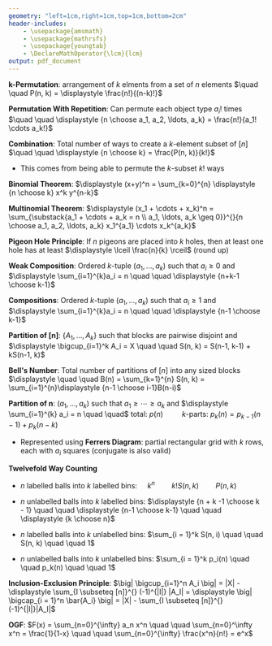 ```yaml
---
geometry: "left=1cm,right=1cm,top=1cm,bottom=2cm"
header-includes:
    - \usepackage{amsmath}
    - \usepackage{mathrsfs}
    - \usepackage{youngtab}
    - \DeclareMathOperator{\lcm}{lcm}
output: pdf_document
---
```


**$\mathbf{k}$-Permutation**: arrangement of $k$ elments from a set of $n$ elements $\quad \quad P(n, k) = \displaystyle \frac{n!}{(n-k)!}$

**Permutation With Repetition**: Can permute each object type $a_i !$ times $\quad \quad \displaystyle {n \choose a_1, a_2, \ldots, a_k} = \frac{n!}{a_1! \cdots a_k!}$

**Combination**: Total number of ways to create a $k$-element subset of $[n]$ $\quad \quad \displaystyle {n \choose k} = \frac{P(n, k)}{k!}$

- This comes from being able to permute the $k$-subset $k!$ ways

**Binomial Theorem**: $\displaystyle (x+y)^n = \sum_{k=0}^{n} \displaystyle {n \choose k} x^k y^{n-k}$

**Multinomial Theorem**: $\displaystyle (x_1 + \cdots + x_k)^n = \sum_{\substack{a_1 + \cdots + a_k = n \\ a_1, \ldots, a_k \geq 0}}^{}{n \choose a_1, a_2, \ldots, a_k} x_1^{a_1} \cdots x_k^{a_k}$

**Pigeon Hole Principle**: If $n$ pigeons are placed into $k$ holes, then at least one hole has at least $\displaystyle \lceil \frac{n}{k} \rceil$ (round up)

**Weak Composition**: Ordered $k$-tuple $(a_1, \ldots, a_k)$ such that $a_i \geq 0$ and $\displaystyle \sum_{i=1}^{k}a_i = n \quad \quad \displaystyle {n+k-1 \choose k-1}$

**Compositions**: Ordered $k$-tuple $(a_1, \ldots, a_k)$ such that $a_i \geq 1$ and $\displaystyle \sum_{i=1}^{k}a_i = n \quad \quad \displaystyle {n-1 \choose k-1}$

**Partition of $\mathbf{[n]}$**: $\{A_1, \ldots, A_k\}$ such that blocks are pairwise disjoint and $\displaystyle \bigcup_{i=1}^k A_i = X \quad \quad S(n, k) = S(n-1, k-1) + kS(n-1, k)$

**Bell's Number**: Total number of partitions of $[n]$ into any sized blocks $\displaystyle \quad \quad B(n) = \sum_{k=1}^{n} S(n, k) = \sum_{i=1}^{n}\displaystyle {n-1 \choose i-1}B(n-i)$

**Partition of $\mathbf{n}$**: $(a_1, \ldots, a_k)$ such that $a_1 \geq \cdots \geq a_k$ and $\displaystyle \sum_{i=1}^{k} a_i = n \quad \quad$ total: $p(n) \quad \quad$ $k$-parts: $p_k(n) = p_{k-1}(n-1) + p_k(n-k)$

- Represented using **Ferrers Diagram**: partial rectangular grid with $k$ rows, each with $a_i$ squares (conjugate is also valid)

**Twelvefold Way Counting**

- $n$ labelled balls into $k$ labelled bins: $\quad k^n \quad \quad k!S(n, k) \quad \quad P(n, k)$

- $n$ unlabelled balls into $k$ labelled bins: $\displaystyle {n + k -1 \choose k - 1} \quad \quad \displaystyle {n-1 \choose k-1} \quad \quad \displaystyle {k \choose n}$

- $n$ labelled balls into $k$ unlabelled bins: $\sum_{i = 1}^k S(n, i) \quad \quad S(n, k) \quad \quad 1$

- $n$ unlabelled balls into $k$ unlabelled bins: $\sum_{i = 1}^k p_i(n) \quad \quad p_k(n) \quad \quad 1$

**Inclusion-Exclusion Principle**: $\big| \bigcup_{i=1}^n A_i \big| = |X| - \displaystyle \sum_{I \subseteq [n]}^{} (-1)^{|I|} |A_I| = \displaystyle \big| \bigcap_{i = 1}^n \bar{A_i} \big| = |X| - \sum_{I \subseteq [n]}^{}(-1)^{|I|}|A_I|$

**OGF**: $F(x) = \sum_{n=0}^{\infty} a_n x^n \quad \quad \sum_{n=0}^\infty x^n = \frac{1}{1-x} \quad \quad \sum_{n=0}^{\infty} \frac{x^n}{n!} = e^x$
